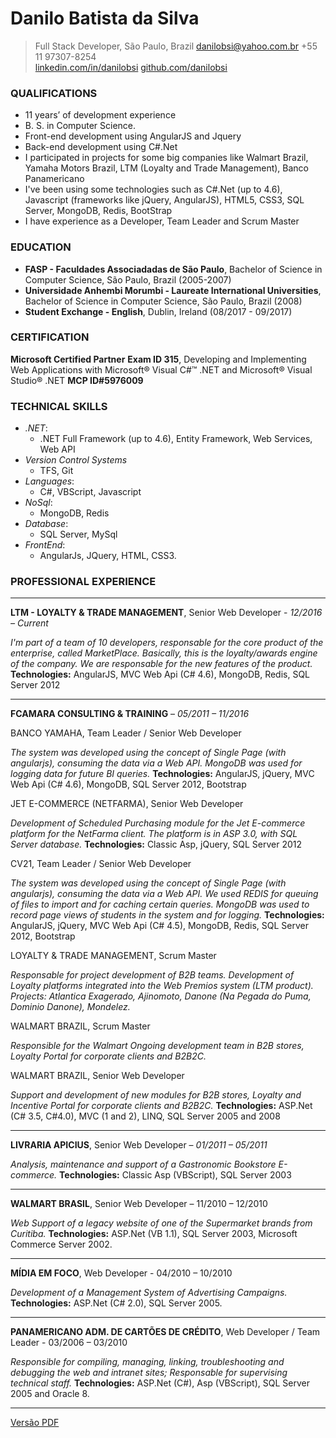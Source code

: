 
# Danilo Batista da Silva
>Full Stack Developer, São Paulo, Brazil
danilobsi@yahoo.com.br
+55 11 97307-8254  
[linkedin.com/in/danilobsi](https://www.linkedin.com/in/danilobsi)
[github.com/danilobsi](https://github.com/danilobsi)


### QUALIFICATIONS

- 11 years’ of development experience
- B. S. in Computer Science.
- Front-end development using AngularJS and Jquery
- Back-end development using C#.Net
- I participated in projects for some big companies like Walmart Brazil, Yamaha Motors Brazil, LTM (Loyalty and Trade Management), Banco Panamericano
- I've been using some technologies such as C#.Net (up to 4.6), Javascript (frameworks like jQuery, AngularJS), HTML5, CSS3, SQL Server, MongoDB, Redis, BootStrap
- I have experience as a Developer, Team Leader and Scrum Master


### EDUCATION

- **FASP - Faculdades Associadadas de São Paulo**, Bachelor of Science in Computer Science, São Paulo, Brazil (2005-2007)
- **Universidade Anhembi Morumbi - Laureate International Universities**, Bachelor of Science in Computer Science, São Paulo, Brazil (2008)
- **Student Exchange - English**, Dublin, Ireland (08/2017 - 09/2017)


### CERTIFICATION

**Microsoft Certified Partner**
**Exam ID 315**, Developing and Implementing Web Applications with Microsoft® Visual C#™ .NET and Microsoft® Visual Studio® .NET
**MCP ID#5976009**


### TECHNICAL SKILLS

- *.NET*:
    - .NET Full Framework (up to 4.6), Entity Framework, Web Services, Web API
- *Version Control Systems*
    - TFS, Git 
- *Languages*:
    - C#, VBScript, Javascript
- *NoSql*:
    - MongoDB, Redis
- *Database*:
    - SQL Server, MySql
- *FrontEnd*:
    - AngularJs, JQuery, HTML, CSS3.

### PROFESSIONAL EXPERIENCE

---
**LTM - LOYALTY & TRADE MANAGEMENT**, Senior Web Developer - *12/2016 – Current*

*I'm part of a team of 10 developers, responsable for the core product of the enterprise, called MarketPlace. Basically, this is the loyalty/awards engine of the company. We are responsable for the new features of the product.*
**Technologies:** AngularJS, MVC Web Api (C# 4.6), MongoDB, Redis, SQL Server 2012

---
**FCAMARA CONSULTING & TRAINING** – *05/2011 – 11/2016*

BANCO YAMAHA, Team Leader / Senior Web Developer

*The system was developed using the concept of Single Page (with angularjs), consuming the data via a Web API. MongoDB was used for logging data for future BI queries.*
**Technologies:** AngularJS, jQuery, MVC Web Api (C# 4.6), MongoDB, SQL Server 2012, Bootstrap

JET E-COMMERCE (NETFARMA), Senior Web Developer

*Development of Scheduled Purchasing module for the Jet E-commerce platform for the NetFarma client. The platform is in ASP 3.0, with SQL Server database.*
**Technologies:** Classic Asp, jQuery, SQL Server 2012

CV21, Team Leader / Senior Web Developer

*The system was developed using the concept of Single Page (with angularjs), consuming the data via a Web API. We used REDIS for queuing of files to import and for caching certain queries. MongoDB was used to record page views of students in the system and for logging.*
**Technologies:** AngularJS, jQuery, MVC Web Api (C# 4.5), MongoDB, Redis,
SQL Server 2012, Bootstrap

LOYALTY & TRADE MANAGEMENT, Scrum Master

*Responsable for project development of B2B teams. Development of Loyalty platforms integrated into the Web Premios system (LTM product). Projects: Atlantica Exagerado, Ajinomoto, Danone (Na Pegada do Puma, Dominio Danone), Mondelez.*

WALMART BRAZIL, Scrum Master

*Responsible for the Walmart Ongoing development team in B2B stores, Loyalty Portal for corporate clients and B2B2C.*

WALMART BRAZIL, Senior Web Developer

*Support and development of new modules for B2B stores, Loyalty and Incentive Portal for corporate clients and B2B2C.*
**Technologies:** ASP.Net (C# 3.5, C#4.0), MVC (1 and 2), LINQ, SQL Server
2005 and 2008

---
**LIVRARIA APICIUS**, Senior Web Developer – *01/2011 – 05/2011*

*Analysis, maintenance and support of a Gastronomic Bookstore E-commerce.*
**Technologies:** Classic Asp (VBScript), SQL Server 2003

---
**WALMART BRASIL**, Senior Web Developer – 11/2010 – 12/2010

*Web Support of a legacy website of one of the Supermarket brands from Curitiba.*
**Technologies:** ASP.Net (VB 1.1), SQL Server 2003, Microsoft Commerce
Server 2002.

---
**MÍDIA EM FOCO**, Web Developer - 04/2010 – 10/2010

*Development of a Management System of Advertising Campaigns.*
**Technologies:** ASP.Net (C# 2.0), SQL Server 2005.

---
**PANAMERICANO ADM. DE CARTÕES DE CRÉDITO**, Web Developer / Team Leader - 03/2006 – 03/2010

*Responsible for compiling, managing, linking, troubleshooting and debugging the web and intranet sites; Responsable for supervising technical staff.*
**Technologies:** ASP.Net (C#), Asp (VBScript), SQL Server 2005 and Oracle 8.

---

[Versão PDF](https://gitprint.com/danilobsi/resume/blob/master/README.md?download)